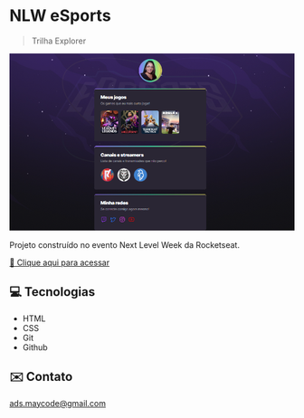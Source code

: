 # NLW eSports 

>Trilha Explorer

![preview](./.github/preview.png)

Projeto construído no evento Next Level Week da Rocketseat.

[🔗 Clique aqui para acessar](https://amandadamasceno.github.io/nlw-esports-explorer/)


##  💻 Tecnologias  

- HTML
- CSS
- Git
- Github

## ✉️ Contato
ads.maycode@gmail.com